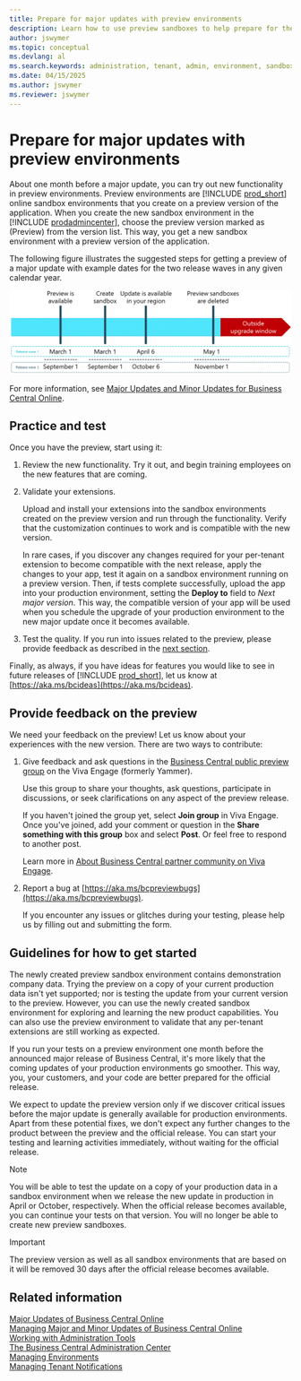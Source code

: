 ```yaml
---
title: Prepare for major updates with preview environments
description: Learn how to use preview sandboxes to help prepare for the next major update of Business Central online.
author: jswymer
ms.topic: conceptual
ms.devlang: al
ms.search.keywords: administration, tenant, admin, environment, sandbox, update
ms.date: 04/15/2025
ms.author: jswymer
ms.reviewer: jswymer
---
```


# Prepare for major updates with preview environments

About one month before a major update, you can try out new functionality in preview environments. Preview environments are [!INCLUDE [prod_short](../developer/includes/prod_short.md)] online sandbox environments that you create on a preview version of the application. When you create the new sandbox environment in the [!INCLUDE [prodadmincenter](../developer/includes/prodadmincenter.md)], choose the preview version marked as (Preview) from the version list. This way, you get a new sandbox environment with a preview version of the application. 

The following figure illustrates the suggested steps for getting a preview of a major update with example dates for the two release waves in any given calendar year.  

![Generic timeline for steps to get a preview of a major update with sample dates for the two release waves each year.](../media/update-rollout-timeline-preview.png)

For more information, see [Major Updates and Minor Updates for Business Central Online](update-rollout-timeline.md). 

## Practice and test

Once you have the preview, start using it:

1. Review the new functionality. Try it out, and begin training employees on the new features that are coming.

2. Validate your extensions.

    Upload and install your extensions into the sandbox environments created on the preview version and run through the functionality. Verify that the customization continues to work and is compatible with the new version.  

    In rare cases, if you discover any changes required for your per-tenant extension to become compatible with the next release, apply the changes to your app, test it again on a sandbox environment running on a preview version. Then, if tests complete successfully, upload the app into your production environment, setting the **Deploy to** field to *Next major version*. This way, the compatible version of your app will be used when you schedule the upgrade of your production environment to the new major update once it becomes available.

3. Test the quality. If you run into issues related to the preview, please provide feedback as described in the [next section](#provide-feedback-on-the-preview).

Finally, as always, if you have ideas for features you would like to see in future releases of [!INCLUDE [prod_short](../developer/includes/prod_short.md)], let us know at [https://aka.ms/bcideas](https://aka.ms/bcideas).

## Provide feedback on the preview

We need your feedback on the preview! Let us know about your experiences with the new version. There are two ways to contribute:

1. Give feedback and ask questions in the [Business Central public preview group](https://aka.ms/BCPublicPreviewGroup) on the Viva Engage (formerly Yammer).

   Use this group to share your thoughts, ask questions, participate in discussions, or seek clarifications on any aspect of the preview release.

   If you haven't joined the group yet, select **Join group** in Viva Engage. Once you've joined, add your comment or question in the **Share something with this group** box and select **Post**. Or feel free to respond to another post.

   Learn more in [About Business Central partner community on Viva Engage](../join-viva-engage.md).

1. Report a bug at [https://aka.ms/bcpreviewbugs](https://aka.ms/bcpreviewbugs).

   If you encounter any issues or glitches during your testing, please help us by filling out and submitting the form.

## Guidelines for how to get started

The newly created preview sandbox environment contains demonstration company data. Trying the preview on a copy of your current production data isn't yet supported; nor is testing the update from your current version to the preview. However, you can use the newly created sandbox environment for exploring and learning the new product capabilities. You can also use the preview environment to validate that any per-tenant extensions are still working as expected.

If you run your tests on a preview environment one month before the announced major release of Business Central, it's more likely that the coming updates of your production environments go smoother. This way, you, your customers, and your code are better prepared for the official release.

We expect to update the preview version only if we discover critical issues before the major update is generally available for production environments. Apart from these potential fixes, we don't expect any further changes to the product between the preview and the official release. You can start your testing and learning activities immediately, without waiting for the official release.

> [!NOTE]
> You will be able to test the update on a copy of your production data in a sandbox environment when we release the new update in production in April or October, respectively. When the official release becomes available, you can continue your tests on that version. You will no longer be able to create new preview sandboxes.

> [!IMPORTANT]
> The preview version as well as all sandbox environments that are based on it will be removed 30 days after the official release becomes available. 


## Related information

[Major Updates of Business Central Online](update-rollout-timeline.md)  
[Managing Major and Minor Updates of Business Central Online](tenant-admin-center-update-management.md)  
[Working with Administration Tools](administration.md)  
[The Business Central Administration Center](tenant-admin-center.md)  
[Managing Environments](tenant-admin-center-environments.md)  
[Managing Tenant Notifications](tenant-admin-center-notifications.md)  
